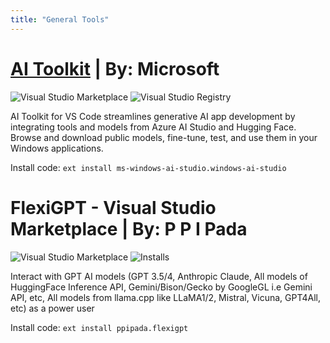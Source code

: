 ```yaml
---
title: "General Tools"
---
```


# [AI Toolkit](https://marketplace.visualstudio.com/items?itemName=ms-windows-ai-studio.windows-ai-studio)  | By: Microsoft

![Visual Studio Marketplace](https://img.shields.io/visual-studio-marketplace/v/ms-windows-ai-studio.windows-ai-studio?label=VS%20Code%20Marketplace&logo=visual-studio-code&style=for-the-badge)
![Visual Studio Registry](https://img.shields.io/visual-studio-marketplace/i/ms-windows-ai-studio.windows-ai-studio?label=Visual%20Studio%20Registry&style=for-the-badge)
 
AI Toolkit for VS Code streamlines generative AI app development by integrating tools and models from Azure AI Studio and Hugging Face. Browse and download public models, fine-tune, test, and use them in your Windows applications.

Install code:
`ext install ms-windows-ai-studio.windows-ai-studio`



# FlexiGPT - Visual Studio Marketplace  | By: P P I Pada

![Visual Studio Marketplace](https://img.shields.io/visual-studio-marketplace/v/ppipada.flexigpt?label=VS%20Code%20Marketplace&logo=visual-studio-code&style=for-the-badge)
![Installs](https://img.shields.io/visual-studio-marketplace/i/ppipada.flexigpt?label=Installs&style=for-the-badge)
 
Interact with GPT AI models (GPT 3.5/4, Anthropic Claude, All models of HuggingFace Inference API, Gemini/Bison/Gecko by GoogleGL i.e Gemini API, etc, All models from llama.cpp like LLaMA1/2, Mistral, Vicuna, GPT4All, etc) as a power user

Install code:
`ext install ppipada.flexigpt`